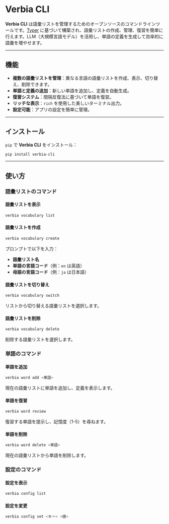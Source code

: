 # Verbia CLI

**Verbia CLI** は語彙リストを管理するためのオープンソースのコマンドラインツールです。[Typer](https://typer.tiangolo.com/)
に基づいて構築され、語彙リストの作成、管理、復習を簡単に行えます。LLM（大規模言語モデル）を活用し、単語の定義を生成して効率的に語彙を増やせます。

---

## 機能

- **複数の語彙リストを管理**：異なる言語の語彙リストを作成、表示、切り替え、削除できます。
- **単語と定義の追加**：新しい単語を追加し、定義を自動生成。
- **復習システム**：間隔反復法に基づいて単語を復習。
- **リッチな表示**：`rich` を使用した美しいターミナル出力。
- **設定可能**：アプリの設定を簡単に管理。

---

## インストール

`pip` で **Verbia CLI** をインストール：

```bash
pip install verbia-cli
```

---

## 使い方

### 語彙リストのコマンド

#### 語彙リストを表示

```bash
verbia vocabulary list
```

#### 語彙リストを作成

```bash
verbia vocabulary create
```

プロンプトで以下を入力：

- **語彙リスト名**
- **単語の言語コード**（例：`en` は英語）
- **母語の言語コード**（例：`ja` は日本語）

#### 語彙リストを切り替え

```bash
verbia vocabulary switch
```

リストから切り替える語彙リストを選択します。

#### 語彙リストを削除

```bash
verbia vocabulary delete
```

削除する語彙リストを選択します。

### 単語のコマンド

#### 単語を追加

```bash
verbia word add <単語>
```

現在の語彙リストに単語を追加し、定義を表示します。

#### 単語を復習

```bash
verbia word review
```

復習する単語を提示し、記憶度（1-5）を尋ねます。

#### 単語を削除

```bash
verbia word delete <単語>
```

現在の語彙リストから単語を削除します。

### 設定のコマンド

#### 設定を表示

```bash
verbia config list
```

#### 設定を変更

```bash
verbia config set <キー> <値>
```